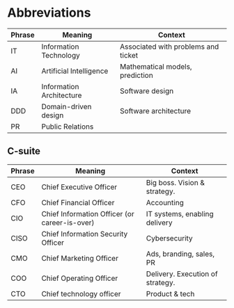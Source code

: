 
# Abbreviations

| Phrase | Meaning                  | Context                             |
| ------ | ------------------------ | ----------------------------------- |
| IT     | Information Technology   | Associated with problems and ticket |
| AI     | Artificial Intelligence  | Mathematical models, prediction     |
| IA     | Information Architecture | Software design                     |
| DDD    | Domain-driven design     | Software architecture               |
| PR     | Public Relations         |                                     |



## C-suite

| Phrase | Meaning                                       | Context                          |
| ------ | --------------------------------------------- | -------------------------------- |
| CEO    | Chief Executive Officer                       | Big boss. Vision & strategy.     |
| CFO    | Chief Financial Officer                       | Accounting                       |
| CIO    | Chief Information Officer (or career-is-over) | IT systems, enabling delivery    |
| CISO   | Chief Information Security Officer            | Cybersecurity                    |
| CMO    | Chief Marketing Officer                       | Ads, branding, sales, PR         |
| COO    | Chief Operating Officer                       | Delivery. Execution of strategy. |
| CTO    | Chief technology officer                      | Product & tech                   |
